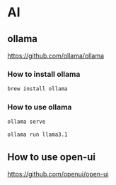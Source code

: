 # AI

## ollama
https://github.com/ollama/ollama

### How to install ollama

```sh
brew install ollama
```

### How to use ollama

```sh
ollama serve
```

```sh
ollama run llama3.1 
```

## How to use open-ui
https://github.com/openui/open-ui
